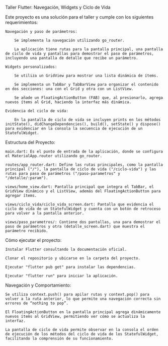Taller Flutter: Navegación, Widgets y Ciclo de Vida

Este proyecto es una solución para el taller y cumple con los siguientes requerimientos:

    Navegación y paso de parámetros:

        Se implementa la navegación utilizando go_router.

        La aplicación tiene rutas para la pantalla principal, una pantalla de ciclo de vida y pantallas para demostrar el paso de parámetros, incluyendo una pantalla de detalle que recibe un parámetro.

    Widgets personalizados:

        Se utiliza un GridView para mostrar una lista dinámica de ítems.

        Se implementa un TabBar y TabBarView para organizar el contenido en dos secciones: una con el Grid y otra con un ListView.

        Se añade un FloatingActionButton (FAB) que, al presionarlo, agrega nuevos ítems al Grid, haciendo la interfaz más dinámica.

    Evidencia del ciclo de vida:

        En la pantalla de ciclo de vida se incluyen prints en los métodos initState(), didChangeDependencies(), build(), setState() y dispose() para evidenciar en la consola la secuencia de ejecución de un StatefulWidget.

Estructura del Proyecto:

    main.dart: Es el punto de entrada de la aplicación, donde se configura el MaterialApp.router utilizando go_router.

    routes/app_router.dart: Define las rutas principales, como la pantalla principal ("/"), la pantalla de ciclo de vida ("/ciclo-vida") y las rutas para paso de parámetros ("/paso-parametros" y "/detalle/:param").

    views/home_view.dart: Pantalla principal que integra el TabBar, el GridView dinámico y el ListView, además del FloatingActionButton para agregar ítems.

    views/ciclo_vida/ciclo_vida_screen.dart: Pantalla que evidencia el ciclo de vida de un StatefulWidget y cuenta con un botón de retroceso para volver a la pantalla anterior.

    views/paso_parametros/: Contiene dos pantallas, una para demostrar el paso de parámetros y otra (detalle_screen.dart) que muestra el parámetro recibido.

Cómo ejecutar el proyecto:

    Instalar Flutter consultando la documentación oficial.

    Clonar el repositorio y ubicarse en la carpeta del proyecto.

    Ejecutar "flutter pub get" para instalar las dependencias.

    Ejecutar "flutter run" para iniciar la aplicación.

Navegación y Comportamiento:

    Se utiliza context.push() para apilar rutas y context.pop() para volver a la ruta anterior, lo que permite una navegación correcta sin errores de “nothing to pop”.

    El FloatingActionButton en la pantalla principal agrega dinámicamente nuevos ítems al GridView, permitiendo ver cómo se actualiza la interfaz.

    La pantalla de ciclo de vida permite observar en la consola el orden de ejecución de los métodos del ciclo de vida de los StatefulWidget, facilitando la comprensión de su funcionamiento.
